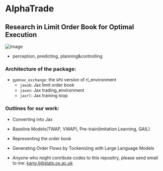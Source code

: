 # AlphaTrade

## Research in Limit Order Book for Optimal Execution


![image](https://user-images.githubusercontent.com/37290277/233871831-cd0f3afd-62c0-4e0f-a16e-71e932784211.png)

* perception, predicting, planning&controlling

### Architecture of the package:
* `gymnax_exchange`: the `GPU` version of rl_environment
  * `jaxob`: Jax limit order book
  * `jaxen`: Jax trading_environment
  * `jaxrl`: Jax training loop

### Outlines for our work:
* Converting into Jax
* Baseline Models(TWAP, VWAP), Pre-train(Imitation Learning, GAIL)
* Representing the order book
* Generating Order Flows by Tockenizing with Large Language Models


* Anyone who might conribute codes to this repositry, please send email to me: kang.li@stats.ox.ac.uk 
